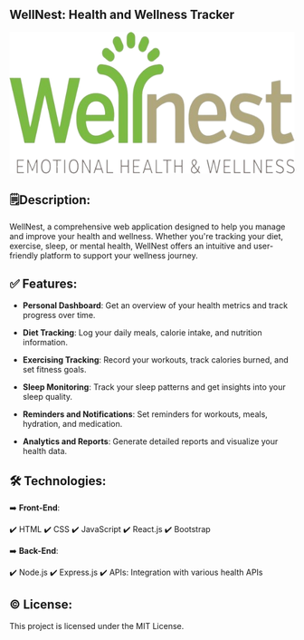 ## WellNest: Health and Wellness Tracker

<img src="../assets/Logo.png" alt="Logo" width="556" height="250">

## 🗒️Description:

WellNest, a comprehensive web application designed to help you manage and improve your health and wellness. Whether you're tracking your diet, exercise, sleep, or mental health, WellNest offers an intuitive and user-friendly platform to support your wellness journey.

## ✅ Features:

- **Personal Dashboard**: Get an overview of your health metrics and track progress over time.

- **Diet Tracking**: Log your daily meals, calorie intake, and nutrition information.

- **Exercising Tracking**: Record your workouts, track calories burned, and set fitness goals.

- **Sleep Monitoring**: Track your sleep patterns and get insights into your sleep quality.

- **Reminders and Notifications**: Set reminders for workouts, meals, hydration, and medication.

- **Analytics and Reports**: Generate detailed reports and visualize your health data.

## 🛠️ Technologies:

➡️ **Front-End**:

✔️ HTML
✔️ CSS
✔️ JavaScript
✔️ React.js
✔️ Bootstrap

➡️ **Back-End**:

✔️ Node.js
✔️ Express.js
✔️ APIs: Integration with various health APIs

## ©️ License:

This project is licensed under the MIT License.
